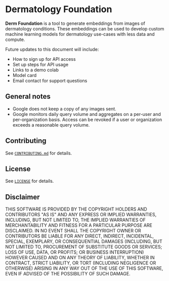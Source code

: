 # Dermatology Foundation

**Derm Foundation** is a tool to generate embeddings from images of dermatology conditions. These embeddings can be used to develop custom machine learning models for dermatology use-cases with less data and compute.

Future updates to this document will include:

* How to sign up for API access
* Set up steps for API usage
* Links to a demo colab
* Model card
* Email contact for support questions

## General notes

* Google does not keep a copy of any images sent.
* Google monitors daily query volume and aggregates on a per-user and per-organization basis. Access can be revoked if a user or organization exceeds a reasonable query volume.

## Contributing

See [`CONTRIBUTING.md`](docs/CONTRIBUTING.md) for details.

## License

See [`LICENSE`](LICENSE) for details.

## Disclaimer

THIS SOFTWARE IS PROVIDED BY THE COPYRIGHT HOLDERS AND CONTRIBUTORS "AS IS" AND ANY EXPRESS OR IMPLIED WARRANTIES, INCLUDING, BUT NOT LIMITED TO, THE IMPLIED WARRANTIES OF MERCHANTABILITY AND FITNESS FOR A PARTICULAR PURPOSE ARE DISCLAIMED. IN NO EVENT SHALL THE COPYRIGHT OWNER OR CONTRIBUTORS BE LIABLE FOR ANY DIRECT, INDIRECT, INCIDENTAL, SPECIAL, EXEMPLARY, OR CONSEQUENTIAL DAMAGES (INCLUDING, BUT NOT LIMITED TO, PROCUREMENT OF SUBSTITUTE GOODS OR SERVICES; LOSS OF USE, DATA, OR PROFITS; OR BUSINESS INTERRUPTION) HOWEVER CAUSED AND ON ANY THEORY OF LIABILITY, WHETHER IN CONTRACT, STRICT LIABILITY, OR TORT (INCLUDING NEGLIGENCE OR OTHERWISE) ARISING IN ANY WAY OUT OF THE USE OF THIS SOFTWARE, EVEN IF ADVISED OF THE POSSIBILITY OF SUCH DAMAGE.

